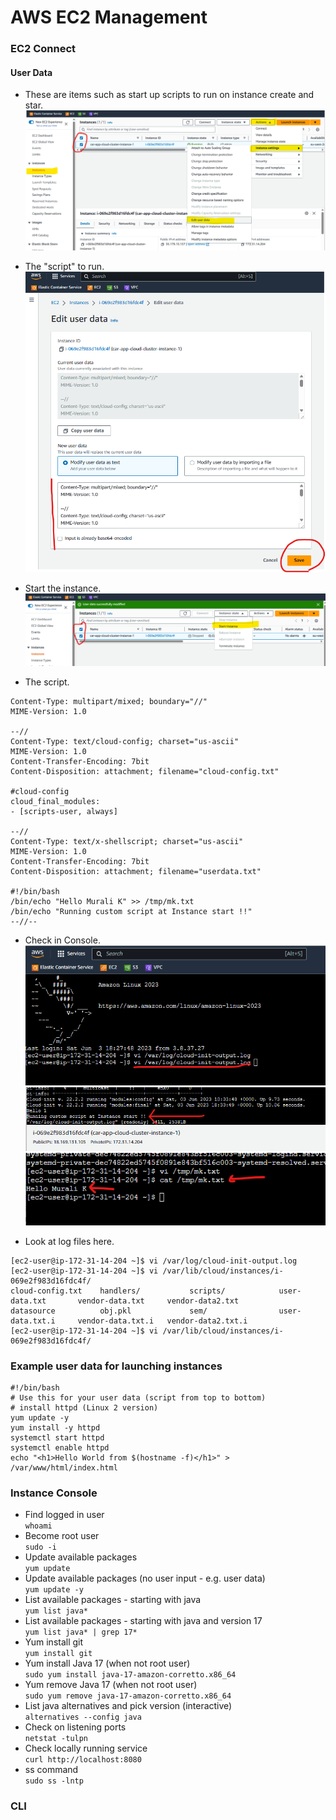 # AWS EC2 Management

### EC2 Connect

#### User Data
* These are items such as start up scripts to run on instance create and star.<br>
![User Data step 1](docs/aws_ec2_connect_user_data_1.png)

* The "script" to run.<br>
![User Data step 2](docs/aws_ec2_connect_user_data_2.png)

* Start the instance.<br>
![User Data step 3](docs/aws_ec2_connect_user_data_3.png)

* The script.<br>
````shell
Content-Type: multipart/mixed; boundary="//"
MIME-Version: 1.0

--//
Content-Type: text/cloud-config; charset="us-ascii"
MIME-Version: 1.0
Content-Transfer-Encoding: 7bit
Content-Disposition: attachment; filename="cloud-config.txt"

#cloud-config
cloud_final_modules:
- [scripts-user, always]

--//
Content-Type: text/x-shellscript; charset="us-ascii"
MIME-Version: 1.0
Content-Transfer-Encoding: 7bit
Content-Disposition: attachment; filename="userdata.txt"

#!/bin/bash
/bin/echo "Hello Murali K" >> /tmp/mk.txt
/bin/echo "Running custom script at Instance start !!"
--//--
````

* Check in Console.<br>
![User Data step 4](docs/aws_ec2_connect_user_data_4.png)<br>
![User Data step 5](docs/aws_ec2_connect_user_data_5.png)<br>
![User Data step 6](docs/aws_ec2_connect_user_data_6.png) <br>

* Look at log files here.<br>
````shell
[ec2-user@ip-172-31-14-204 ~]$ vi /var/log/cloud-init-output.log 
[ec2-user@ip-172-31-14-204 ~]$ vi /var/lib/cloud/instances/i-069e2f983d16fdc4f/
cloud-config.txt    handlers/           scripts/            user-data.txt       vendor-data.txt     vendor-data2.txt    
datasource          obj.pkl             sem/                user-data.txt.i     vendor-data.txt.i   vendor-data2.txt.i  
[ec2-user@ip-172-31-14-204 ~]$ vi /var/lib/cloud/instances/i-069e2f983d16fdc4f/
````
### Example user data for launching instances
````shell
#!/bin/bash
# Use this for your user data (script from top to bottom)
# install httpd (Linux 2 version)
yum update -y
yum install -y httpd
systemctl start httpd
systemctl enable httpd
echo "<h1>Hello World from $(hostname -f)</h1>" > /var/www/html/index.html
````

### Instance Console



* Find logged in user<br>
``whoami``
* Become root user<br>
``sudo -i``
* Update available packages<br>
``yum update``
* Update available packages (no user input - e.g. user data)<br>
``yum update -y``
* List available packages - starting with java<br>
``yum list java*``
* List available packages - starting with java and version 17<br>
``yum list java* | grep 17*``
* Yum install git<br>
``yum install git``
* Yum install Java 17 (when not root user)<br>
``sudo yum install java-17-amazon-corretto.x86_64``
* Yum remove Java 17 (when not root user)<br>
``sudo yum remove java-17-amazon-corretto.x86_64``
* List java alternatives and pick version (interactive)<br>
``alternatives --config java``
* Check on listening ports<br>
``netstat -tulpn``
* Check locally running service<br>
``curl http://localhost:8080``
* ss command<br>
``sudo ss -lntp``

### CLI